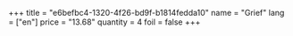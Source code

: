 +++
title = "e6befbc4-1320-4f26-bd9f-b1814fedda10"
name = "Grief"
lang = ["en"]
price = "13.68"
quantity = 4
foil = false
+++
